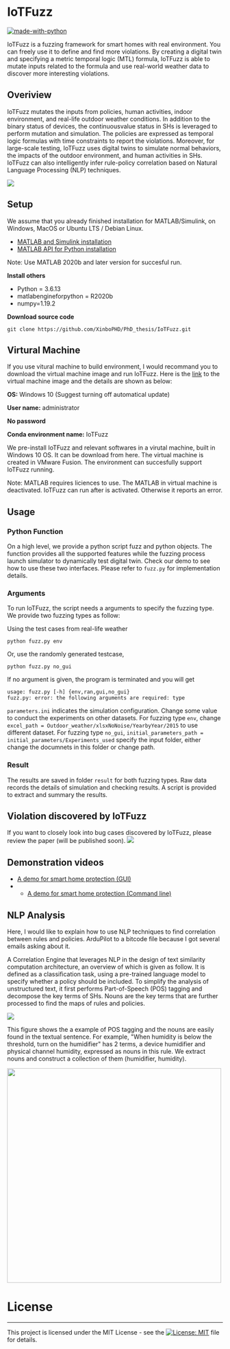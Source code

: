 # IoTFuzz

[![made-with-python](https://img.shields.io/badge/Made%20with-Python-red.svg)](#python)

IoTFuzz is a fuzzing framework for smart homes with real environment. You can freely use it to define and find more violations. By creating a digital twin and specifying a metric temporal logic (MTL) formula, IoTFuzz is able to mutate inputs related to the formula and use real-world weather data to discover more interesting violations. 


##  Overiview
IoTFuzz mutates the inputs from policies, human activities, indoor environment, and real-life outdoor weather conditions. In addition to the binary status of devices, the continuousvalue status in SHs is leveraged to perform mutation and simulation. The policies are expressed as temporal logic formulas with time constraints to report the violations. Moreover, for large-scale testing, IoTFuzz uses digital twins to simulate normal behaviors, the impacts of the outdoor environment, and human activities in SHs. IoTFuzz can also intelligently infer rule-policy correlation based on Natural Language Processing (NLP) techniques.

<img  src="https://github.com/XinboPHD/PhD_thesis/blob/main/IoTFuzz/images/overview.png">



##  Setup
We assume that you already finished installation for MATLAB/Simulink, on Windows, MacOS or Ubuntu LTS / Debian Linux. <br>

- <a href="https://www.mathworks.com/content/dam/mathworks/mathworks-dot-com/academia/student-competitions/best-robotics/files/Installation_of_MATLAB_and_Simulink.pdf"> MATLAB and Simulink installation </a>
- <a href="https://www.mathworks.com/help/matlab/matlab_external/install-the-matlab-engine-for-python.html"> MATLAB API for Python installation </a>

Note: Use MATLAB 2020b and later version for succesful run.

<b>Install others</b> <br>
* Python = 3.6.13
* matlabengineforpython = R2020b
* numpy=1.19.2

<b>Download source code</b> <br>
```
git clone https://github.com/XinboPHD/PhD_thesis/IoTFuzz.git
```



## Virtural Machine
If you use vitural machine to build environment, I would recommand you to download the virtual machine image and run IoTFuzz.
Here is the [link](https://liveswinburneeduau-my.sharepoint.com/:u:/g/personal/linli_swin_edu_au/EZGxKcVSSJNHgH1IBVO_mygBU44iaVkuBypygPSpUuevXw?e=3VpLxz) to the virtual machine image and the details are shown as below:

**OS:** Windows 10 (Suggest turning off automatical update)

**User name:** administrator

**No password**

**Conda environment name:** IoTFuzz

We pre-install IoTFuzz and relevant softwares in a virutal machine, built in Windows 10 OS. It can be download from here. 
The virtual machine is created in VMware Fusion. The environment can succesfully support IoTFuzz running.


Note: MATLAB requires liciences to use. The MATLAB in virtual machine is deactivated. IoTFuzz can run after is activated. Otherwise it reports an error.


## Usage
### Python Function
On a high level, we provide a python script fuzz and python objects. The function provides all the supported features while the fuzzing process launch simulator to dynamically test digital twin. Check our demo to see how to use these two interfaces. Please refer to `fuzz.py` for implementation details.

### Arguments 
To run IoTFuzz, the script needs a arguments to specify the fuzzing type. We provide two fuzzing types as follow:

Using the test cases from real-life weather

```
python fuzz.py env
```

Or, use the randomly generated testcase,
```
python fuzz.py no_gui
```

If no argument is given, the program is terminated and you will get 

```
usage: fuzz.py [-h] {env,ran,gui,no_gui}
fuzz.py: error: the following arguments are required: type
```

`parameters.ini` indicates the simulation configuration. Change some value to conduct the experiments on other datasets.
For fuzzing type `env`, change `excel_path = Outdoor_weather/xlsxNoNoise/YearbyYear/2015` to use different dataset.
For fuzzing type `no_gui`,  `initial_parameters_path = initial_parameters/Experiments_used` specify the input folder, either change the documnets in this folder or change path.


### Result
The results are saved in folder `result` for both fuzzing types. Raw data records the details of simulation and checking results. A script is provided to extract and summary the results.



## Violation discovered by IoTFuzz
If you want to closely look into bug cases discovered by IoTFuzz, please review the paper (will be published soon). 
<img  src="https://github.com/XinboPHD/PhD_thesis/blob/main/IoTFuzz/images/policy.png">





## Demonstration videos
- <a href="https://www.youtube.com/watch?v=NUHTzmf0aD4"> A demo for smart home protection (GUI) </a>
- - <a href="https://www.youtube.com/watch?v=nIXWrMqbt5E"> A demo for smart home protection (Command line)</a>






##  NLP Analysis
Here, I would like to explain how to use NLP techniques to find correlation between rules and policies. ArduPilot to a bitcode file because I got several emails asking about it.

A Correlation Engine that leverages NLP in the design of text similarity computation architecture, an overview of which is given as follow. It is defined as a classification task, using a pre-trained language model to specify whether a policy should be included. To simplify the analysis of unstructured text, it first performs Part-of-Speech (POS) tagging and decompose the key terms of SHs. Nouns are the key terms that are further processed to find the maps of rules and policies. 

<img  src="https://github.com/XinboPHD/PhD_thesis/blob/main/IoTFuzz/images/NLP.png">

This figure shows the a example of POS tagging and the nouns are easily found in the textual sentence. For example, "When humidity is below the threshold, turn on the humidifier" has 2 terms, a device humidifier and physical channel humidity, expressed as nouns in this rule. We extract nouns and construct a collection of them (humidifier, humidity).

<img width = "500" src="https://github.com/XinboPHD/PhD_thesis/blob/main/IoTFuzz/images/PosTagging.png">

<!-- ## Tips
 -->


# License
---------

This project is licensed under the MIT License - see the [![License: MIT](https://img.shields.io/badge/License-MIT-yellow.svg)](https://opensource.org/licenses/MIT)
 file for details.

